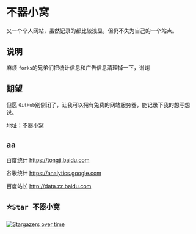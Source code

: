 # 不器小窝

又一个个人网站，虽然记录的都比较浅显，但仍不失为自己的一个站点。

## 说明

麻烦 `forks`的兄弟们把统计信息和广告信息清理掉一下，谢谢

## 期望

但愿 `GitHub`别倒闭了，让我可以拥有免费的网站服务器，能记录下我的想写想说。

地址：[不器小窝](https://xingcxb.com)

## aa

百度统计 https://tongji.baidu.com

谷歌统计 https://analytics.google.com

百度站长 http://data.zz.baidu.com


## ⭐`Star 不器小窝`

[![Stargazers over time](https://starchart.cc/xingcxb/xingcxb.github.io.svg)](https://starchart.cc/xingcxb/xingcxb.github.io)
